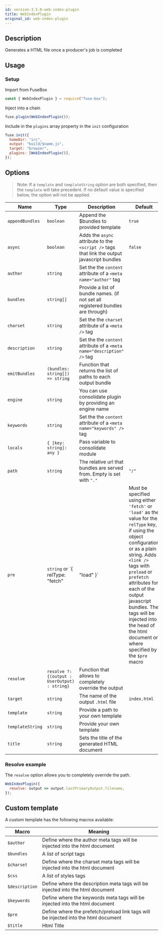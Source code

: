 ```yaml
---
id: version-3.5.0-web-index-plugin
title: WebIndexPlugin
original_id: web-index-plugin
---
```


## Description

Generates a HTML file once a producer's job is completed

## Usage

### Setup

Import from FuseBox

```js
const { WebIndexPlugin } = require("fuse-box");
```

Inject into a chain

```js
fuse.plugin(WebIndexPlugin());
```

Include in the `plugins` array property in the `init` configuration

```js
fuse.init({
  homeDir: "src",
  output: "build/$name.js",
  target: "browser",
  plugins: [WebIndexPlugin()],
});
```

## Options

> Note: If a `template` and `templateString` option are both specified, then the
> `template` will take precedent. If no default value is specified below, the
> option will not be applied.

| Name             | Type                                          | Description                                                                                                                                                                                                                                                                                                                                                  | Default      |
| ---------------- | --------------------------------------------- | ------------------------------------------------------------------------------------------------------------------------------------------------------------------------------------------------------------------------------------------------------------------------------------------------------------------------------------------------------------ | ------------ |
| `appendBundles`  | `boolean`                                     | Append the $bundles to provided template                                                                                                                                                                                                                                                                                                                     | `true`       |
| `async`          | `boolean`                                     | Adds the `async` attribute to the `<script />` tags that link the output javascript bundles                                                                                                                                                                                                                                                                  | `false`      |
| `author`         | `string`                                      | Set the the `content` attribute of a `<meta name="author"` tag                                                                                                                                                                                                                                                                                               |
| `bundles`        | `string[]`                                    | Provide a list of bundle names. (if not set all registered bundles are through)                                                                                                                                                                                                                                                                              |
| `charset`        | `string`                                      | Set the the `charset` attribute of a `<meta />` tag                                                                                                                                                                                                                                                                                                          |
| `description`    | `string`                                      | Set the the `content` attribute of a `<meta name="description" />` tag                                                                                                                                                                                                                                                                                       |
| `emitBundles`    | `(bundles: string[]) => string`               | Function that returns the list of paths to each output bundle                                                                                                                                                                                                                                                                                                |
| `engine`         | `string`                                      | You can use consolidate plugin by providing an engine name                                                                                                                                                                                                                                                                                                    |
| `keywords`       | `string`                                      | Set the the `content` attribute of a `<meta name="keywords" />` tag                                                                                                                                                                                                                                                                                          |
| `locals`         | `{ [key: string]: any }`                      | Pass variable to consolidate module                                                                                                                                                                                                                                                                                                                          |
| `path`           | `string`                                      | The relative url that bundles are served from. Empty is set with `"."`                                                                                                                                                                                                                                                                                       | `"/"`        |
| `pre`            | `string` or `{ relType: "fetch" | "load" }`   | Must be specified using either `'fetch'` or `'load'` as the value for the `relType` key, if using the object configuration or as a plain string. Adds `<link />` tags with `preload` or `prefetch` attributes for each of the output javascript bundles. The tags will be injected into the head of the html document or where specified by the `$pre` macro |
| `resolve`        | `resolve ?: {(output : UserOutput) : string}` | Function that allows to completely override the output                                                                                                                                                                                                                                                                                                       |
| `target`         | `string`                                      | The name of the output `.html` file                                                                                                                                                                                                                                                                                                                          | `index.html` |
| `template`       | `string`                                      | Provide a path to your own template                                                                                                                                                                                                                                                                                                                          |
| `templateString` | `string`                                      | Provide your own template                                                                                                                                                                                                                                                                                                                                    |
| `title`          | `string`                                      | Sets the title of the generated HTML document                                                                                                                                                                                                                                                                                                                |

### Resolve example

The `resolve` option allows you to completely override the path.

```js
WebIndexPlugin({
  resolve: output => output.lastPrimaryOutput.filename,
});
```

## Custom template

A custom template has the following macros available:

| Macro          | Meaning                                                                             |
| -------------- | ----------------------------------------------------------------------------------- |
| `$author`      | Define where the author meta tags will be injected into the html document           |
| `$bundles`     | A list of script tags                                                               |
| `$charset`     | Define where the charset meta tags will be injected into the html document          |
| `$css`         | A list of styles tags                                                               |
| `$description` | Define where the description meta tags will be injected into the html document      |
| `$keywords`    | Define where the keywords meta tags will be injected into the html document         |
| `$pre`         | Define where the prefetch/preload link tags will be injected into the html document |
| `$title`       | Html Title                                                                          |
